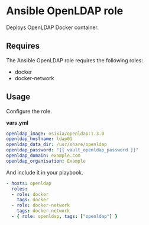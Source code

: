 # Ansible OpenLDAP role

Deploys OpenLDAP Docker container.

## Requires

The Ansible OpenLDAP role requires the following roles:

* docker
* docker-network

## Usage

Configure the role.

**vars.yml**

```yml
openldap_image: osixia/openldap:1.3.0
openldap_hostname: ldap01
openldap_data_dir: /usr/share/openldap
openldap_password: "{{ vault_openldap_password }}"
openldap_domain: example.com
openldap_organisation: Example
```

And include it in your playbook.

```yml
- hosts: openldap
  roles:
  - role: docker
    tags: docker
  - role: docker-network
    tags: docker-network
  - { role: openldap, tags: ["openldap"] }
```